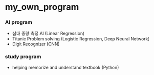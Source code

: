 # my_own_program

### AI program
- 삼대 중량 측정 AI (Linear Regression)
- Titanic Problem solving (Logistic Regression, Deep Neural Network)
- Digit Recognizer (CNN)

### study program
- helping memorize and understand textbook (Python)
